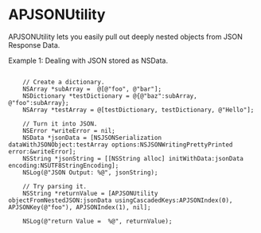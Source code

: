 APJSONUtility
================

APJSONUtility lets you easily pull out deeply nested objects from JSON Response Data. 

Example 1: Dealing with JSON stored as NSData.

```objc

    // Create a dictionary.
    NSArray *subArray =  @[@"foo", @"bar"];
    NSDictionary *testDictionary = @{@"baz":subArray, @"foo":subArray};
    NSArray *testArray = @[testDictionary, testDictionary, @"Hello"];
    
    // Turn it into JSON.
    NSError *writeError = nil;
    NSData *jsonData = [NSJSONSerialization dataWithJSONObject:testArray options:NSJSONWritingPrettyPrinted error:&writeError];
    NSString *jsonString = [[NSString alloc] initWithData:jsonData encoding:NSUTF8StringEncoding];
    NSLog(@"JSON Output: %@", jsonString);
    
    // Try parsing it.
    NSString *returnValue = [APJSONUtility objectFromNestedJSON:jsonData usingCascadedKeys:APJSONIndex(0), APJSONKey(@"foo"), APJSONIndex(1), nil];
                            
    NSLog(@"return Value =  %@", returnValue);

```


